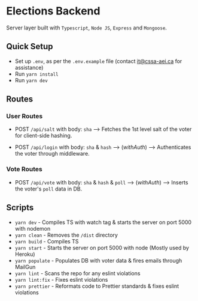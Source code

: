# Elections Backend

Server layer built with `Typescript`, `Node JS`, `Express` and `Mongoose`.

## Quick Setup

- Set up `.env`, as per the `.env.example` file (contact it@cssa-aei.ca for assistance)
- Run `yarn install`
- Run `yarn dev`

## Routes

### User Routes

- POST `/api/salt` with body: `sha` --> Fetches the 1st level salt of the voter for client-side hashing.

- POST `/api/login` with body: `sha` & `hash` --> (_withAuth_) --> Authenticates the voter through middleware.

### Vote Routes

- POST `/api/vote` with body: `sha` & `hash` & `poll` --> (_withAuth_) --> Inserts the voter's `poll` data in DB.

## Scripts

- `yarn dev` - Compiles TS with watch tag & starts the server on port 5000 with nodemon
- `yarn clean` - Removes the `/dist` directory
- `yarn build` - Compiles TS
- `yarn start` - Starts the server on port 5000 with node (Mostly used by Heroku)
- `yarn populate` - Populates DB with voter data & fires emails through MailGun
- `yarn lint` - Scans the repo for any eslint violations
- `yarn lint:fix` - Fixes eslint violations
- `yarn prettier` - Reformats code to Prettier standards & fixes eslint violations
